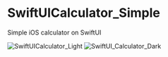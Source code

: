 # SwiftUICalculator_Simple

Simple iOS calculator on SwiftUI

![SwiftUICalculator_Light](https://user-images.githubusercontent.com/61435691/105554696-295cc800-5d08-11eb-9298-dd0a265b71e3.png)
![SwiftUI_Calculator_Dark](https://user-images.githubusercontent.com/61435691/105554700-2a8df500-5d08-11eb-82bc-d699000a2665.png)
